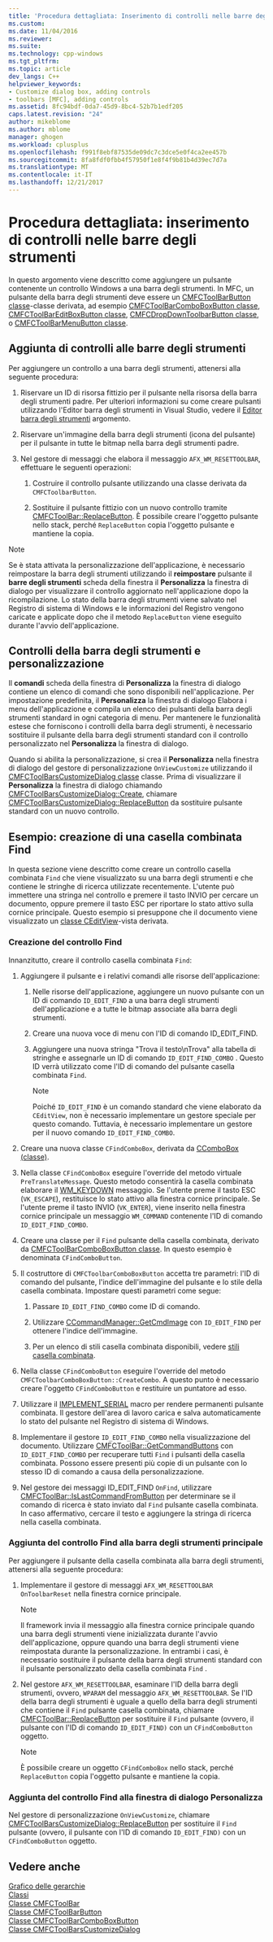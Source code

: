 ```yaml
---
title: 'Procedura dettagliata: Inserimento di controlli nelle barre degli strumenti | Documenti Microsoft'
ms.custom: 
ms.date: 11/04/2016
ms.reviewer: 
ms.suite: 
ms.technology: cpp-windows
ms.tgt_pltfrm: 
ms.topic: article
dev_langs: C++
helpviewer_keywords:
- Customize dialog box, adding controls
- toolbars [MFC], adding controls
ms.assetid: 8fc94bdf-0da7-45d9-8bc4-52b7b1edf205
caps.latest.revision: "24"
author: mikeblome
ms.author: mblome
manager: ghogen
ms.workload: cplusplus
ms.openlocfilehash: f991f8ebf87535de09dc7c3dce5e0f4ca2ee457b
ms.sourcegitcommit: 8fa8fdf0fbb4f57950f1e8f4f9b81b4d39ec7d7a
ms.translationtype: MT
ms.contentlocale: it-IT
ms.lasthandoff: 12/21/2017
---
```

# <a name="walkthrough-putting-controls-on-toolbars"></a>Procedura dettagliata: inserimento di controlli nelle barre degli strumenti
In questo argomento viene descritto come aggiungere un pulsante contenente un controllo Windows a una barra degli strumenti. In MFC, un pulsante della barra degli strumenti deve essere un [CMFCToolBarButton classe](../mfc/reference/cmfctoolbarbutton-class.md)-classe derivata, ad esempio [CMFCToolBarComboBoxButton classe](../mfc/reference/cmfctoolbarcomboboxbutton-class.md), [CMFCToolBarEditBoxButton classe](../mfc/reference/cmfctoolbareditboxbutton-class.md), [CMFCDropDownToolbarButton classe](../mfc/reference/cmfcdropdowntoolbarbutton-class.md), o [CMFCToolBarMenuButton classe](../mfc/reference/cmfctoolbarmenubutton-class.md).  
  
## <a name="adding-controls-to-toolbars"></a>Aggiunta di controlli alle barre degli strumenti  
 Per aggiungere un controllo a una barra degli strumenti, attenersi alla seguente procedura:  
  
1.  Riservare un ID di risorsa fittizio per il pulsante nella risorsa della barra degli strumenti padre. Per ulteriori informazioni su come creare pulsanti utilizzando l'Editor barra degli strumenti in Visual Studio, vedere il [Editor barra degli strumenti](../windows/toolbar-editor.md) argomento.  
  
2.  Riservare un'immagine della barra degli strumenti (icona del pulsante) per il pulsante in tutte le bitmap nella barra degli strumenti padre.  
  
3.  Nel gestore di messaggi che elabora il messaggio `AFX_WM_RESETTOOLBAR`, effettuare le seguenti operazioni:  
  
    1.  Costruire il controllo pulsante utilizzando una classe derivata da `CMFCToolbarButton`.  
  
    2.  Sostituire il pulsante fittizio con un nuovo controllo tramite [CMFCToolBar::ReplaceButton](../mfc/reference/cmfctoolbar-class.md#replacebutton). È possibile creare l'oggetto pulsante nello stack, perché `ReplaceButton` copia l'oggetto pulsante e mantiene la copia.  
  
> [!NOTE]
>  Se è stata attivata la personalizzazione dell'applicazione, è necessario reimpostare la barra degli strumenti utilizzando il **reimpostare** pulsante il **barre degli strumenti** scheda della finestra il **Personalizza** la finestra di dialogo per visualizzare il controllo aggiornato nell'applicazione dopo la ricompilazione. Lo stato della barra degli strumenti viene salvato nel Registro di sistema di Windows e le informazioni del Registro vengono caricate e applicate dopo che il metodo `ReplaceButton` viene eseguito durante l'avvio dell'applicazione.  
  
## <a name="toolbar-controls-and-customization"></a>Controlli della barra degli strumenti e personalizzazione  
 Il **comandi** scheda della finestra di **Personalizza** la finestra di dialogo contiene un elenco di comandi che sono disponibili nell'applicazione. Per impostazione predefinita, il **Personalizza** la finestra di dialogo Elabora i menu dell'applicazione e compila un elenco dei pulsanti della barra degli strumenti standard in ogni categoria di menu. Per mantenere le funzionalità estese che forniscono i controlli della barra degli strumenti, è necessario sostituire il pulsante della barra degli strumenti standard con il controllo personalizzato nel **Personalizza** la finestra di dialogo.  
  
 Quando si abilita la personalizzazione, si crea il **Personalizza** nella finestra di dialogo del gestore di personalizzazione `OnViewCustomize` utilizzando il [CMFCToolBarsCustomizeDialog classe](../mfc/reference/cmfctoolbarscustomizedialog-class.md) classe. Prima di visualizzare il **Personalizza** la finestra di dialogo chiamando [CMFCToolBarsCustomizeDialog::Create](../mfc/reference/cmfctoolbarscustomizedialog-class.md#create), chiamare [CMFCToolBarsCustomizeDialog::ReplaceButton](../mfc/reference/cmfctoolbarscustomizedialog-class.md#replacebutton) da sostituire pulsante standard con un nuovo controllo.  
  
## <a name="example-creating-a-find-combo-box"></a>Esempio: creazione di una casella combinata Find  
 In questa sezione viene descritto come creare un controllo casella combinata `Find` che viene visualizzato su una barra degli strumenti e che contiene le stringhe di ricerca utilizzate recentemente. L'utente può immettere una stringa nel controllo e premere il tasto INVIO per cercare un documento, oppure premere il tasto ESC per riportare lo stato attivo sulla cornice principale. Questo esempio si presuppone che il documento viene visualizzato un [classe CEditView](../mfc/reference/ceditview-class.md)-vista derivata.  
  
### <a name="creating-the-find-control"></a>Creazione del controllo Find  
 Innanzitutto, creare il controllo casella combinata `Find`:  
  
1.  Aggiungere il pulsante e i relativi comandi alle risorse dell'applicazione:  
  
    1.  Nelle risorse dell'applicazione, aggiungere un nuovo pulsante con un ID di comando `ID_EDIT_FIND` a una barra degli strumenti dell'applicazione e a tutte le bitmap associate alla barra degli strumenti.  
  
    2.  Creare una nuova voce di menu con l'ID di comando ID_EDIT_FIND.  
  
    3.  Aggiungere una nuova stringa "Trova il testo\nTrova" alla tabella di stringhe e assegnarle un ID di comando `ID_EDIT_FIND_COMBO` . Questo ID verrà utilizzato come l'ID di comando del pulsante casella combinata `Find`.  
  
        > [!NOTE]
        >  Poiché `ID_EDIT_FIND` è un comando standard che viene elaborato da `CEditView`, non è necessario implementare un gestore speciale per questo comando.  Tuttavia, è necessario implementare un gestore per il nuovo comando `ID_EDIT_FIND_COMBO`.  
  
2.  Creare una nuova classe `CFindComboBox`, derivata da [CComboBox (classe)](../mfc/reference/ccombobox-class.md).  
  
3.  Nella classe `CFindComboBox` eseguire l'override del metodo virtuale `PreTranslateMessage`. Questo metodo consentirà la casella combinata elaborare il [WM_KEYDOWN](http://msdn.microsoft.com/library/windows/desktop/ms646280) messaggio. Se l'utente preme il tasto ESC (`VK_ESCAPE`), restituisce lo stato attivo alla finestra cornice principale. Se l'utente preme il tasto INVIO (`VK_ENTER`), viene inserito nella finestra cornice principale un messaggio `WM_COMMAND` contenente l'ID di comando `ID_EDIT_FIND_COMBO`.  
  
4.  Creare una classe per il `Find` pulsante della casella combinata, derivato da [CMFCToolBarComboBoxButton classe](../mfc/reference/cmfctoolbarcomboboxbutton-class.md). In questo esempio è denominata `CFindComboButton`.  
  
5.  Il costruttore di `CMFCToolbarComboBoxButton` accetta tre parametri: l'ID di comando del pulsante, l'indice dell'immagine del pulsante e lo stile della casella combinata. Impostare questi parametri come segue:  
  
    1.  Passare `ID_EDIT_FIND_COMBO` come ID di comando.  
  
    2.  Utilizzare [CCommandManager::GetCmdImage](http://msdn.microsoft.com/en-us/4094d08e-de74-4398-a483-76d27a742dca) con `ID_EDIT_FIND` per ottenere l'indice dell'immagine.  
  
    3.  Per un elenco di stili casella combinata disponibili, vedere [stili casella combinata](../mfc/reference/styles-used-by-mfc.md#combo-box-styles).  
  
6.  Nella classe `CFindComboButton` eseguire l'override del metodo `CMFCToolbarComboBoxButton::CreateCombo`. A questo punto è necessario creare l'oggetto `CFindComboButton` e restituire un puntatore ad esso.  
  
7.  Utilizzare il [IMPLEMENT_SERIAL](../mfc/reference/run-time-object-model-services.md#implement_serial) macro per rendere permanenti pulsante combinata. Il gestore dell'area di lavoro carica e salva automaticamente lo stato del pulsante nel Registro di sistema di Windows.  
  
8.  Implementare il gestore `ID_EDIT_FIND_COMBO` nella visualizzazione del documento. Utilizzare [CMFCToolBar::GetCommandButtons](../mfc/reference/cmfctoolbar-class.md#getcommandbuttons) con `ID_EDIT_FIND_COMBO` per recuperare tutti `Find` i pulsanti della casella combinata. Possono essere presenti più copie di un pulsante con lo stesso ID di comando a causa della personalizzazione.  
  
9. Nel gestore dei messaggi ID_EDIT_FIND `OnFind`, utilizzare [CMFCToolBar::IsLastCommandFromButton](../mfc/reference/cmfctoolbar-class.md#islastcommandfrombutton) per determinare se il comando di ricerca è stato inviato dal `Find` pulsante casella combinata. In caso affermativo, cercare il testo e aggiungere la stringa di ricerca nella casella combinata.  
  
### <a name="adding-the-find-control-to-the-main-toolbar"></a>Aggiunta del controllo Find alla barra degli strumenti principale  
 Per aggiungere il pulsante della casella combinata alla barra degli strumenti, attenersi alla seguente procedura:  
  
1.  Implementare il gestore di messaggi `AFX_WM_RESETTOOLBAR` `OnToolbarReset` nella finestra cornice principale.  
  
    > [!NOTE]
    >  Il framework invia il messaggio alla finestra cornice principale quando una barra degli strumenti viene inizializzata durante l'avvio dell'applicazione, oppure quando una barra degli strumenti viene reimpostata durante la personalizzazione. In entrambi i casi, è necessario sostituire il pulsante della barra degli strumenti standard con il pulsante personalizzato della casella combinata `Find` .  
  
2.  Nel gestore `AFX_WM_RESETTOOLBAR`, esaminare l'ID della barra degli strumenti, ovvero, `WPARAM` del messaggio `AFX_WM_RESETTOOLBAR`. Se l'ID della barra degli strumenti è uguale a quello della barra degli strumenti che contiene il `Find` pulsante casella combinata, chiamare [CMFCToolBar::ReplaceButton](../mfc/reference/cmfctoolbar-class.md#replacebutton) per sostituire il `Find` pulsante (ovvero, il pulsante con l'ID di comando `ID_EDIT_FIND)` con un `CFindComboButton` oggetto.  
  
    > [!NOTE]
    >  È possibile creare un oggetto `CFindComboBox` nello stack, perché `ReplaceButton` copia l'oggetto pulsante e mantiene la copia.  
  
### <a name="adding-the-find-control-to-the-customize-dialog-box"></a>Aggiunta del controllo Find alla finestra di dialogo Personalizza  
 Nel gestore di personalizzazione `OnViewCustomize`, chiamare [CMFCToolBarsCustomizeDialog::ReplaceButton](../mfc/reference/cmfctoolbarscustomizedialog-class.md#replacebutton) per sostituire il `Find` pulsante (ovvero, il pulsante con l'ID di comando `ID_EDIT_FIND)` con un `CFindComboButton` oggetto.  
  
## <a name="see-also"></a>Vedere anche  
 [Grafico delle gerarchie](../mfc/hierarchy-chart.md)   
 [Classi](../mfc/reference/mfc-classes.md)   
 [Classe CMFCToolBar](../mfc/reference/cmfctoolbar-class.md)   
 [Classe CMFCToolBarButton](../mfc/reference/cmfctoolbarbutton-class.md)   
 [Classe CMFCToolBarComboBoxButton](../mfc/reference/cmfctoolbarcomboboxbutton-class.md)   
 [Classe CMFCToolBarsCustomizeDialog](../mfc/reference/cmfctoolbarscustomizedialog-class.md)
